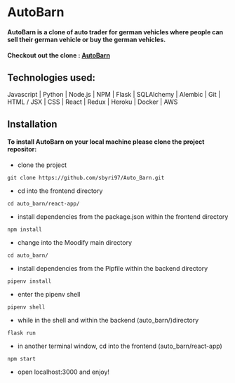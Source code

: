 # AutoBarn

#### AutoBarn is a clone of auto trader for german vehicles where people can sell their german vehicle or buy the german vehicles. 

#### Checkout out the clone : [AutoBarn](https://autobarn.herokuapp.com/)

## Technologies used:

Javascript | Python | Node.js | NPM | Flask | SQLAlchemy | Alembic | Git | HTML / JSX | CSS | React | Redux | Heroku | Docker | AWS

## Installation

#### To install AutoBarn on your local machine please clone the project repositor:
* clone the project
```
git clone https://github.com/sbyri97/Auto_Barn.git
```

* cd into the frontend directory
```
cd auto_barn/react-app/
```

* install dependencies from the package.json within the frontend directory
```
npm install
```

* change into the Moodify main directory
```
cd auto_barn/
```

* install dependencies from the Pipfile within the backend directory
```
pipenv install
```

* enter the pipenv shell
```
pipenv shell
```

* while in the shell and within the backend (auto_barn/)directory
```
flask run
```

* in another terminal window, cd into the frontend (auto_barn/react-app)
```
npm start
```

* open localhost:3000 and enjoy!
